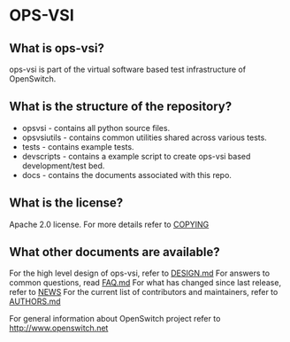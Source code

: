 OPS-VSI
=========

What is ops-vsi?
------------------
ops-vsi is part of the virtual software based test infrastructure of OpenSwitch.

What is the structure of the repository?
----------------------------------------
* opsvsi - contains all python source files.
* opsvsiutils - contains common utilities shared across various tests.
* tests - contains example tests.
* devscripts - contains a example script to create ops-vsi based development/test bed.
* docs - contains the documents associated with this repo.

What is the license?
--------------------
Apache 2.0 license. For more details refer to [COPYING](COPYING)

What other documents are available?
-----------------------------------
For the high level design of ops-vsi, refer to [DESIGN.md](DESIGN.md)
For answers to common questions, read [FAQ.md](FAQ.md)
For what has changed since last release, refer to [NEWS](NEWS)
For the current list of contributors and maintainers, refer to [AUTHORS.md](AUTHORS.md)

For general information about OpenSwitch project refer to http://www.openswitch.net
